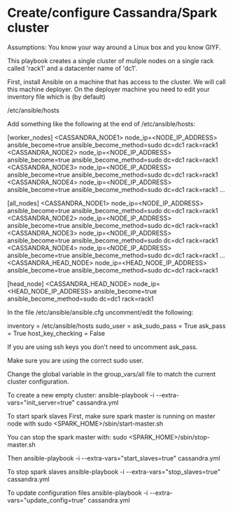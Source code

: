 Create/configure Cassandra/Spark cluster
==============================================
Assumptions: You know your way around a Linux box and you know GIYF.

This playbook creates a single cluster of muliple nodes on a single rack called 'rack1' and a datacenter name of 'dc1'.

First, install Ansible on a machine that has access to the cluster. We will call this machine deployer.
On the deployer machine you need to edit your inventory file which is (by default)

/etc/ansible/hosts

Add something like the following at the end of /etc/ansible/hosts:

[worker_nodes]
<CASSANDRA_NODE1> node_ip=<NODE_IP_ADDRESS> ansible_become=true ansible_become_method=sudo dc=dc1 rack=rack1
<CASSANDRA_NODE2> node_ip=<NODE_IP_ADDRESS> ansible_become=true ansible_become_method=sudo dc=dc1 rack=rack1
<CASSANDRA_NODE3> node_ip=<NODE_IP_ADDRESS> ansible_become=true ansible_become_method=sudo dc=dc1 rack=rack1
<CASSANDRA_NODE4> node_ip=<NODE_IP_ADDRESS> ansible_become=true ansible_become_method=sudo dc=dc1 rack=rack1
...

[all_nodes]
<CASSANDRA_NODE1> node_ip=<NODE_IP_ADDRESS> ansible_become=true ansible_become_method=sudo dc=dc1 rack=rack1
<CASSANDRA_NODE2> node_ip=<NODE_IP_ADDRESS> ansible_become=true ansible_become_method=sudo dc=dc1 rack=rack1
<CASSANDRA_NODE3> node_ip=<NODE_IP_ADDRESS> ansible_become=true ansible_become_method=sudo dc=dc1 rack=rack1
<CASSANDRA_NODE4> node_ip=<NODE_IP_ADDRESS> ansible_become=true ansible_become_method=sudo dc=dc1 rack=rack1
...
<CASSANDRA_HEAD_NODE> node_ip=<HEAD_NODE_IP_ADDRESS> ansible_become=true ansible_become_method=sudo dc=dc1 rack=rack1

[head_node]
<CASSANDRA_HEAD_NODE> node_ip=<HEAD_NODE_IP_ADDRESS> ansible_become=true ansible_become_method=sudo dc=dc1 rack=rack1

In the file /etc/ansible/ansible.cfg uncomment/edit the following:

inventory = /etc/ansible/hosts
sudo_user = <SUDO USER>
ask_sudo_pass = True
ask_pass = True
host_key_checking = False

If you are using ssh keys you don't need to uncomment ask_pass.

Make sure you are using the correct sudo user.

Change the global variable in the group_vars/all file to match the current cluster configuration.

To create a new empty cluster: 
ansible-playbook -i <inventory> --extra-vars="init_server=true" cassandra.yml 

To start spark slaves
First, make sure spark master is running on master node with
sudo <SPARK_HOME>/sbin/start-master.sh

You can stop the spark master with:
sudo <SPARK_HOME>/sbin/stop-master.sh


Then
ansible-playbook -i <inventory> --extra-vars="start_slaves=true" cassandra.yml 

To stop spark slaves
ansible-playbook -i <inventory> --extra-vars="stop_slaves=true" cassandra.yml 

To update configuration files
ansible-playbook -i <inventory> --extra-vars="update_config=true" cassandra.yml
